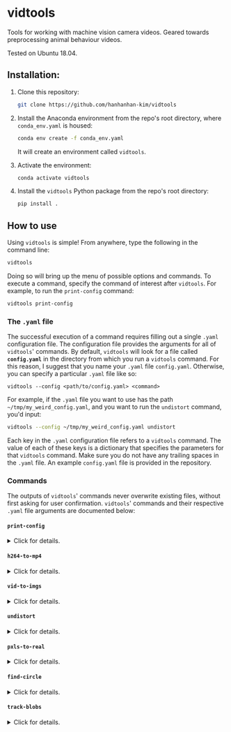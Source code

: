 # vidtools

Tools for working with machine vision camera videos. Geared towards preprocessing animal behaviour videos.

Tested on Ubuntu 18.04. 

## Installation:

1. Clone this repository:

   ```bash
   git clone https://github.com/hanhanhan-kim/vidtools
   ```

2. Install the Anaconda environment from the repo's root directory, where `conda_env.yaml` is housed:

   ```bash
   conda env create -f conda_env.yaml
   ```

   It will create an environment called `vidtools`. 

3. Activate the environment:

   ```bash
   conda activate vidtools
   ```

4. Install the `vidtools` Python package from the repo's root directory:

   ```bash
   pip install .
   ```

## How to use

Using `vidtools` is simple! From anywhere, type the following in the command line:

```bash
vidtools
```

Doing so will bring up the menu of possible options and commands. To execute a command, specify the command of interest after `vidtools`. For example, to run the `print-config` command:

```bash
vidtools print-config
```
### The `.yaml` file 

The successful execution of a command requires filling out a single `.yaml` configuration file. The configuration file provides the arguments for all of `vidtools`' commands. By default, `vidtools` will look for a file called **`config.yaml`** in the directory from which you run a `vidtools` command. For this reason, I suggest that you name your `.yaml` file  `config.yaml`. Otherwise, you can specify a particular `.yaml` file like so:

```
vidtools --config <path/to/config.yaml> <command>
```

For example, if the `.yaml` file you want to use has the path `~/tmp/my_weird_config.yaml`, and you want to run the `undistort` command, you'd input:

```bash
vidtools --config ~/tmp/my_weird_config.yaml undistort
```

Each key in the `.yaml` configuration file refers to a `vidtools` command. The value of each of these keys is a dictionary that specifies the parameters for that `vidtools` command. Make sure you do not have any trailing spaces in the `.yaml` file. An example `config.yaml` file is provided in the repository. 

### Commands

The outputs of `vidtools`' commands never overwrite existing files, without first asking for user confirmation. `vidtools`' commands and their respective `.yaml` file arguments are documented below:

#### `print-config`

<details><summary> Click for details. </summary>
<br>

This command prints the contents of the `.yaml` configuration file. It does not have any `.yaml` parameters.
</details>

#### `h264-to-mp4`

<details><summary> Click for details. </summary>
<br>

This command batch converts `.h264` videos to `.mp4` videos. It can output the `.mp4` videos in monochrome. Its `.yaml` parameters are:

- `root` (string): Path to the root directory; the directory that houses the target `.h264` videos. Is recursive.
- `framerate` (integer): The framerate, in Hz, of the target `.h264` videos. Assumes that all the videos in the `root` directory and its recursive subdirectories have the same framerate. 
- `do_mono` (boolean): If true, will also convert the videos to monochrome, with OpenCV. If false, will convert the videos, without recolouring, with FFmpeg. The OpenCV-based conversion **generates a higher quality output**, but takes longer. 

This command returns converted `.mp4` videos, in the same directory as the input `.h264` videos. 
</details>

#### `vid-to-imgs`

<details><summary> Click for details. </summary>
<br>

This command converts a subset of video frames into images. It can either convert a single `.mp4` video, or batch convert a directory of `.mp4` videos. Its `.yaml` parameters are:

- `root` (string): Path to the root video or directory. If the latter, the directory that houses the target `.mp4` videos, and is recursive.
- `ext` (string): The desired file extension for the output images. 
- `frames` (iterable of ints): Specifies the frames for converting into images. Accepts an iterable of integers, such as a list of integers, where the integers specify the indexes of the frames in the `.mp4` video. If the length of the iterable is 0, the command will randomly draw 5 frames from the video. The default value of `frames` is `[]` (a list of length 0). 
- `do_ask` (boolean): If true, will ask the user at every step to verify that the extracted frames are suitable for converting to images.

This command returns a subdirectory of images, in the same directory as the input `.mp4` video or videos. 
</details>

#### `undistort`

<details><summary> Click for details. </summary>
<br>

This command undistorts videos by calibrating a checkerboard `.mp4` video or a folder of checkerboard `.jpg` images. This command can take a long time, if a lot of checkerboards are found. For this reason, if you wish to cut on compute time, I recommend inputting a folder of a few checkerboard `.jpg` images, rather than a whole checkerboard `.mp4` video. The number of internal corners on the checkerboard's rows and columns are interchangeable. Its `.yaml` parameters are:

- `board` (string): Path to the input calibration video of the checkerboard. Must _not_ be called `checkerboards`. Must be an `.mp4` file or a folder of `.jpg`s. If a `.pkl` file for the calibration already exists, it should be in the same directory that the `board_vid` video is in.
- `framerate` (integer): Framerate of `board_vid` video and `target` videos, in Hz. If `board_vid` is a path to a directory of `.jpg`s, then `framerate` applies only to the videos specified by `target`. The fact that this argument accepts only a single integer means that both the `board_vid` and `target` videos must have the same framerate. 
- `m_corners` (integer): Number of internal corners along the rows of the checkerboard.
- `n_corners` (integer): Number of internal corners along the columns of the checkerboard.
- `target` (string):  Path to the target video or directory of target videos to undistort. Videos must be `.mp4`. If a path to a directory of target videos is specified, the command will _not_ undistort videos with the substrings "checkerboard" or "undistorted". In other words, it won't undistort the (distorted) video of labeled checkerboards, and videos that have already been undistorted. Is recursive, if a path to a directory is specified. 
- `do_debug` (boolean): If true, will show a live feed of the labeled checkerboards, and will save a directory of the labeled checkerboards as `.jpg`s.  
- `do_crop` (boolean): If true, will crop the dead pixels out of the undistorted video outputs. **_Must be true if the output video is to be used as the `undistorted_board` argument in the `pxls_to_mm` command_**. 

This command returns a fanciful video of the (still distorted) checkerboard video with labeled detected checkerboard corners, the undistorted target `.mp4` videos, and a `.pkl` file of the camera calibration matrix that was used to undistort the target videos. Additional outputs will be returned if `do_debug` is true. 
</details>

#### `pxls-to-real`

<details><summary> Click for details. </summary>
<br>

This command converts pixel measurements to physical lengths, by calibrating with an *undistorted* `.mp4` video of checkerboards. Its `.yaml` parameters are:

- `real_board_squre_len`: The actual real-world length of an edge of a checkerboard square, e.g. in mm. 
- `undistorted_board` (string): Path to an _undistorted_ video of the checkerboard. Will be the output of the `undistort` command, where `do_crop` is true. 
- `framerate` (integer): Framerate of `undistorted_board` video in Hz. 
- `m_corners` (integer): Number of internal corners along the rows of the checkerboard.
- `n_corners` (integer): Number of internal corners along the columns of the checkerboard.
- `frames` (iterable of ints): Specifies the frames in which to look for checkerboards. Accepts an iterable of integers, such as a list of integers, where the integers specify the indexes of the frames in the `undistorted_board` video. If the length of the iterable is 0, the command will randomly draw 5 frames from the video. The default value of `frames` is `[]` (a list of length 0). 
- `do_ask` (boolean): If true, will ask the user at every step to verify that the extracted frames are suitable images in which to search for checkerboard corners. 

This command returns the ratio of pixels to real-world units in a `pxls_to_mm.pkl` file saved in the same directory as the `undistorted_board` video. 
</details>

#### `find-circle`

<details><summary> Click for details. </summary>
<br>

This command uses a [Hough Circle Transform](https://docs.opencv.org/3.4/dd/d1a/group__imgproc__feature.html#ga47849c3be0d0406ad3ca45db65a25d2d) to find a _single_ mean circle for each undistorted video, in a directory of undistorted `.mp4` videos. The typical use case is for identifying the boundaries of a circular arena from a behaviour video. Its `.yaml` parameters are:

- `root` (string): Path to the root directory; the directory that houses the target `_undistorted.mp4` videos. i.e. videos with the suffix `_undistorted.mp4`. Is recursive.
- `dp` (integer): The image resolution over the accumulator resolution. See the OpenCV docs for details.
- `param1` (integer): The highest threshold of the two passed to the Canny edge detector. See OpenCV docs for details.
- `param2` (integer): The accumulator threshold for the circle centres at the detection stage. The smaller it is, the more false circles that may be detected. See OpenCV docs for details.
- `minDist` (integer): Minimum distance between the centres of the detected circles, in pixels. If the parameter is too small, multiple neighbour circles may be falsely detected, in addition to the true one. See OpenCV docs for details. 
- `minRadius` (integer): Minimum circle radius, in pixels. See OpenCV docs for details.
- `maxRadius` (integer): Maximum circle radius, in pixels. See OpenCV docs for details. 
- `frames` (iterable of ints): Specifies the frames in which to look for circles. Accepts an iterable of integers, such as a list of integers, where the integers specify the indexes of the frames in the undistorted `.mp4` video. If the length of the iterable is 0, the command will randomly draw 5 frames from the video. The default value of `frames` is `[]` (a list of length 0). 
- `do_ask` (boolean): If true, will ask the user at every step to verify that the extracted frames are suitable images in which to search for circles. 

This command returns a `.pkl` file that ends in `_circle.pkl`, for each `.mp4` video. The `.pkl` file contains the Cartesian pixel coordinates of the mean circle's center and the pixel radius of the mean circle. 
</details>


#### `track-blobs`

<details><summary> Click for details. </summary>
<br>

This command uses OpenCV's [simple blob detector](https://docs.opencv.org/3.4/d0/d7a/classcv_1_1SimpleBlobDetector.html) and Alex Bewley's [SORT tracker](https://github.com/abewley/sort) to detect and track blobs in an undistorted video. The typical use case is for identifying the coordinate positions of a single insect in a backlit arena. This detection algorithm does poorly under complex lighting conditions, or if tracking multiple *interacting* blobs. The quality of the tracker depends highly on the quality of the detector. The tracked blob IDs may prove unnecessary, depending on your use case. 

The algorithm used for this command merits a brief explanation. First, it computes a background image, by taking the median of each pixel across ~30 frames. Then, the code draws 10 random frames from the video, and then background subtracts, and then inverts, each of the 10 sample images. The code then uses OpenCV's simple blob detector with the passed in user parameters, and a minimum threshold of 1 and a maximum threshold of 255, to identify blobs. The resulting detected blobs are not ideal, but are still fairly accurate. For this reason, the code then grabs these blobs' bounding boxes, and computes the Otsu threshold *from each of these bounding boxes*, and then calculates the mean of the Otsu thresholds; the histogram of pixel intensities within each bounding box will be very bimodal. Now that the algorithm has derived the ideal threshold value from the 10 sample images, it moves onto all the frames of the video. For each frame, it background subtracts, inverts, and then thresholds the image. It then median blurs the image to get rid of all salt and pepper noise. The blurred image is the final processed image, and is passed into the SORT tracker. 

This command's `.yaml` parameters mostly derive from OpenCV's [blob detector parameters](https://docs.opencv.org/4.5.0/d8/da7/structcv_1_1SimpleBlobDetector_1_1Params.html#addd6c9f61049769bcc301005daf21637) and Alex Bewley's [SORT tracker parameters](https://github.com/abewley/sort/blob/master/sort.py#L261-L267). This command's `.yaml` parameters are:

- `root` (string): Path to the root video or directory. If the latter, the directory that houses the target `_undistorted.mp4` videos, and is recursive.
- `framerate` (integer): Framerate of the target video(s), in Hz.
- `do_show` (boolean): If true, will display the labelled video output stream. The blob tracking will run slower if this value is true. 

Detector parameters:
- `min_area` (float or `None`): The minimum pixel area that a blob can have. Recall that `null` in a `.yaml` file denotes `None`. 
- `max_area` (float or `None`): The maximum pixel area that a blob can have. Recall that `null` in a `.yaml` file denotes `None`. 
- `min_circularity` (float or `None`): The minimum circularity that a blob can have. E.g. a regular hexagon is more circular than a regular pentagon. Must be between 0 and 1.  Recall that `null` in a `.yaml` file denotes `None`. 
- `max_circularity` (float or `None`): The maximum circularity that a blob can have. E.g. a regular hexagon is more circular than a regular pentagon. Must be between 0 and 1.  Recall that `null` in a `.yaml` file denotes `None`. 
- `min_convexity` (float or `None`): The minimum convexity that a blob can have. Convexity is the
area of the blob divided by the blob's convex hull. Must be between 0 and 1. Recall that `null` in a `.yaml` file denotes `None`. 
- `max_convexity` (float or `None`): The maximum convexity that a blob can have. Convexity is the
area of the blob divided by the blob's convex hull. Must be between 0 and 1.  Recall that `null` in a `.yaml` file denotes `None`. 
- `min_inertia_ratio` (float or `None`): The minimum 'non-elongatedness' that a blob can have, where 
the lowest value is a line, and the highest value is a circle. Must be between 0 and 1. Recall that `null` in a `.yaml` file denotes `None`. 
- `max_inertia_ratio` (float or `None`): The maximum 'non-elongatedness' that a blob can have, where 
the lowest value is a line, and the highest value is a circle. Must be between 0 and 1.  Recall that `null` in a `.yaml` file denotes `None`. 

Tracker parameters:
- `max_age` (int): Maximum number of frames to keep a track alive, without associated detections. 
- `min_hits` (int): Minimum number of associated detections, before initializing a track. 
- `iou_thresh` (float): Minimum IOU (intersection over union) value for defining a match between the predicted and actual bounding box. 

This command returns a video of the tracked blobs, where the bounding box and ID of the blobs are labelled. The output videos are suffixed with `_blobbed.mp4`. It also returns a csv file of each blob's data for each frame. The output csv files are suffixed with `_blobbed.csv`.  


TODO: Reformat the remaining scripts to click-style commands and update docs here